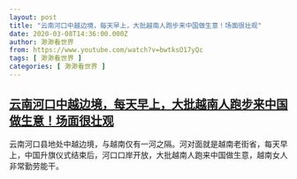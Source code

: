 ```yaml
---
layout: post
title: "云南河口中越边境，每天早上，大批越南人跑步来中国做生意！场面很壮观"
date: 2020-03-08T14:36:00.000Z
author: 渺渺看世界
from: https://www.youtube.com/watch?v=bwtksO17yQc
tags: [ 渺渺看世界 ]
categories: [ 渺渺看世界 ]
---
```

<!--1583678160000-->
[云南河口中越边境，每天早上，大批越南人跑步来中国做生意！场面很壮观](https://www.youtube.com/watch?v=bwtksO17yQc)
------

<div>
云南河口县地处中越边境，与越南仅有一河之隔。河对面就是越南老街省，每天早上，中国升旗仪式结束后，河口口岸开放，大批越南人跑来中国做生意，越南女人非常勤劳能干。
</div>
